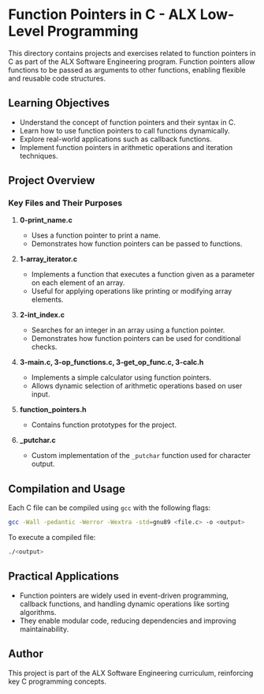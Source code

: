 # Function Pointers in C - ALX Low-Level Programming

This directory contains projects and exercises related to function pointers in C as part of the ALX Software Engineering program. Function pointers allow functions to be passed as arguments to other functions, enabling flexible and reusable code structures.

## Learning Objectives
- Understand the concept of function pointers and their syntax in C.
- Learn how to use function pointers to call functions dynamically.
- Explore real-world applications such as callback functions.
- Implement function pointers in arithmetic operations and iteration techniques.

## Project Overview

### Key Files and Their Purposes

1. **0-print_name.c**
   - Uses a function pointer to print a name.
   - Demonstrates how function pointers can be passed to functions.

2. **1-array_iterator.c**
   - Implements a function that executes a function given as a parameter on each element of an array.
   - Useful for applying operations like printing or modifying array elements.

3. **2-int_index.c**
   - Searches for an integer in an array using a function pointer.
   - Demonstrates how function pointers can be used for conditional checks.

4. **3-main.c, 3-op_functions.c, 3-get_op_func.c, 3-calc.h**
   - Implements a simple calculator using function pointers.
   - Allows dynamic selection of arithmetic operations based on user input.

5. **function_pointers.h**
   - Contains function prototypes for the project.

6. **_putchar.c**
   - Custom implementation of the `_putchar` function used for character output.

## Compilation and Usage

Each C file can be compiled using `gcc` with the following flags:
```sh
gcc -Wall -pedantic -Werror -Wextra -std=gnu89 <file.c> -o <output>
```

To execute a compiled file:
```sh
./<output>
```

## Practical Applications
- Function pointers are widely used in event-driven programming, callback functions, and handling dynamic operations like sorting algorithms.
- They enable modular code, reducing dependencies and improving maintainability.

## Author
This project is part of the ALX Software Engineering curriculum, reinforcing key C programming concepts.
